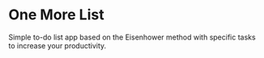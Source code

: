 # One More List

Simple to-do list app based on the Eisenhower method with specific tasks to increase your productivity.

